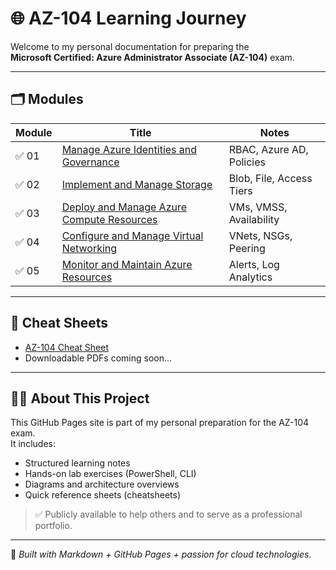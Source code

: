 # 🌐 AZ-104 Learning Journey

Welcome to my personal documentation for preparing the  
**Microsoft Certified: Azure Administrator Associate (AZ-104)** exam.

---

## 🗂️ Modules

| Module | Title | Notes |
|--------|-------|-------|
| ✅ 01 | [Manage Azure Identities and Governance](01_identity.md) | RBAC, Azure AD, Policies |
| ✅ 02 | [Implement and Manage Storage](02_storage.md) | Blob, File, Access Tiers |
| ✅ 03 | [Deploy and Manage Azure Compute Resources](03_compute.md) | VMs, VMSS, Availability |
| ✅ 04 | [Configure and Manage Virtual Networking](04_networking.md) | VNets, NSGs, Peering |
| ✅ 05 | [Monitor and Maintain Azure Resources](05_monitoring.md) | Alerts, Log Analytics |

---

## 📎 Cheat Sheets

- [AZ-104 Cheat Sheet](cheat-sheet.md)
- Downloadable PDFs coming soon...

---

## 👨‍💻 About This Project

This GitHub Pages site is part of my personal preparation for the AZ-104 exam.  
It includes:
- Structured learning notes
- Hands-on lab exercises (PowerShell, CLI)
- Diagrams and architecture overviews
- Quick reference sheets (cheatsheets)

> ✅ Publicly available to help others and to serve as a professional portfolio.

---

🧠 _Built with Markdown + GitHub Pages + passion for cloud technologies._
